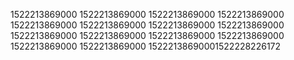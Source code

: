 1522213869000
1522213869000
1522213869000
1522213869000
1522213869000
1522213869000
1522213869000
1522213869000
1522213869000
1522213869000
1522213869000
1522213869000
1522213869000
1522213869000
15222138690001522228226172